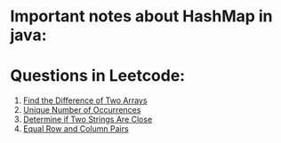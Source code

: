 
# Important notes about HashMap in java:





# Questions in Leetcode:

1. [Find the Difference of Two Arrays](https://leetcode.com/problems/find-the-difference-of-two-arrays/)
2. [Unique Number of Occurrences](https://leetcode.com/problems/unique-number-of-occurrences/)
3. [Determine if Two Strings Are Close](https://leetcode.com/problems/determine-if-two-strings-are-close/)
4. [Equal Row and Column Pairs](https://leetcode.com/problems/equal-row-and-column-pairs/)


